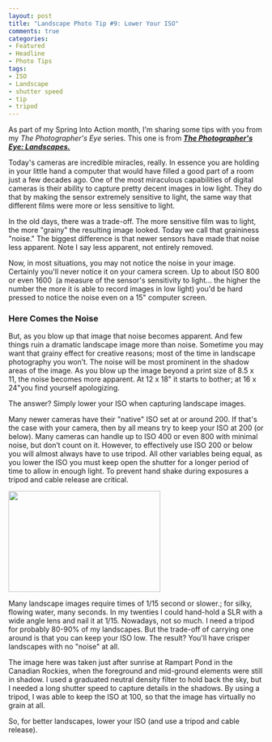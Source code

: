 ```yaml
---
layout: post
title: "Landscape Photo Tip #9: Lower Your ISO"
comments: true
categories:
- Featured
- Headline
- Photo Tips
tags:
- ISO
- Landscape
- shutter speed
- tip
- tripod
---
```

As part of my Spring Into Action month, I'm sharing some tips with you from my <em>The Photographer's Eye</em> series. This one is from <em><strong><a href="http://shop.lesterpickerphoto.com/">The Photographer's Eye: Landscapes.</a></strong></em>

Today's cameras are incredible miracles, really. In essence you are holding in your little hand a computer that would have filled a good part of a room just a few decades ago. One of the most miraculous capabilities of digital cameras is their ability to capture pretty decent images in low light. They do that by making the sensor extremely sensitive to light, the same way that different films were more or less sensitive to light.

In the old days, there was a trade-off. The more sensitive film was to light, the more "grainy" the resulting image looked. Today we call that graininess "noise." The biggest difference is that newer sensors have made that noise less apparent. Note I say less apparent, not entirely removed.

Now, in most situations, you may not notice the noise in your image. Certainly you'll never notice it on your camera screen. Up to about ISO 800 or even 1600  (a measure of the sensor's sensitivity to light... the higher the number the more it is able to record images in low light) you'd be hard pressed to notice the noise even on a 15" computer screen.
<h3>Here Comes the Noise</h3>
But, as you blow up that image that noise becomes apparent. And few things ruin a dramatic landscape image more than noise. Sometime you may want that grainy effect for creative reasons; most of the time in landscape photography you won’t. The noise will be most prominent in the shadow areas of the image. As you blow up the image beyond a print size of 8.5 x 11, the noise becomes more apparent. At 12 x 18" it starts to bother; at 16 x 24"you find yourself apologizing.

The answer? Simply lower your ISO when capturing landscape images.

Many newer cameras have their "native" ISO set at or around 200. If that's the case with your camera, then by all means try to keep your ISO at 200 (or below). Many cameras can handle up to ISO 400 or even 800 with minimal noise, but don’t count on it. However, to effectively use ISO 200 or below you will almost always have to use tripod. All other variables being equal, as you lower the ISO you must keep open the shutter for a longer period of time to allow in enough light. To prevent hand shake during exposures a tripod and cable release are critical.

<a href="http://blog.lesterpickerphoto.com/wp-content/uploads/2013/04/LAP3080-2-Edit-2.jpg"><img class="alignnone size-medium wp-image-2701" title="Ramparts" src="http://blog.lesterpickerphoto.com/wp-content/uploads/2013/04/LAP3080-2-Edit-2-300x199.jpg" alt="" width="300" height="199"></a>

Many landscape images require times of 1/15 second or slower.; for silky, flowing water, many seconds. In my twenties I could hand-hold a SLR with a wide angle lens and nail it at 1/15. Nowadays, not so much. I need a tripod for probably 80-90% of my landscapes. But the trade-off of carrying one around is that you can keep your ISO low. The result? You'll have crisper landscapes with no "noise" at all.

The image here was taken just after sunrise at Rampart Pond in the Canadian Rockies, when the foreground and mid-ground elements were still in shadow. I used a graduated neutral density filter to hold back the sky, but I needed a long shutter speed to capture details in the shadows. By using a tripod, I was able to keep the ISO at 100, so that the image has virtually no grain at all.

So, for better landscapes, lower your ISO (and use a tripod and cable release).

<em><strong> </strong></em>